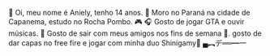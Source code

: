 👋 Oi, meu nome é Aniely, tenho 14 anos.
 🌁 Moro no Paraná na cidade de Capanema, estudo no Rocha Pombo.
🎮 🎧 Gosto de jogar GTA e ouvir músicas.
🎈 Gosto de sair com meus amigos nos fins de semana 🎊.
gosto de dar capas no free fire e jogar com minha duo Shinigamy👄 
▄︻デ══━一
